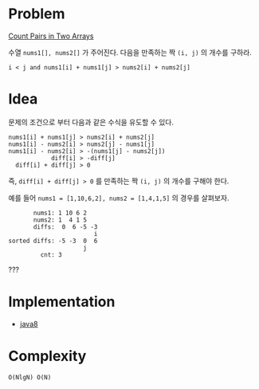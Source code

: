 # Problem

[Count Pairs in Two Arrays](https://leetcode.com/problems/count-pairs-in-two-arrays/)

수열 `nums1[], nums2[]` 가 주어진다. 다음을 만족하는 짝 `(i, j)` 의 개수를 구하라.

```
i < j and nums1[i] + nums1[j] > nums2[i] + nums2[j]
```

# Idea

문제의 조건으로 부터 다음과 같은 수식을 유도할 수 있다.

```
nums1[i] + nums1[j] > nums2[i] + nums2[j]
nums1[i] - nums2[i] > nums2[j] - nums1[j]
nums1[i] - nums2[i] > -(nums1[j] - nums2[j])
            diff[i] > -diff[j]
  diff[i] + diff[j] > 0
```

즉, `diff[i] + diff[j] > 0` 를 만족하는 짝 `(i, j)` 의 개수를 구해야 한다.

예를 들어 `nums1 = [1,10,6,2], nums2 = [1,4,1,5]` 의 경우를 살펴보자.

```
       nums1: 1 10 6 2
       nums2: 1  4 1 5
       diffs:  0  6 -5 -3
                        i
sorted diffs: -5 -3  0  6
                     j
         cnt: 3
```

???

# Implementation

* [java8](MainApp.java)

# Complexity

```
O(NlgN) O(N)
```
